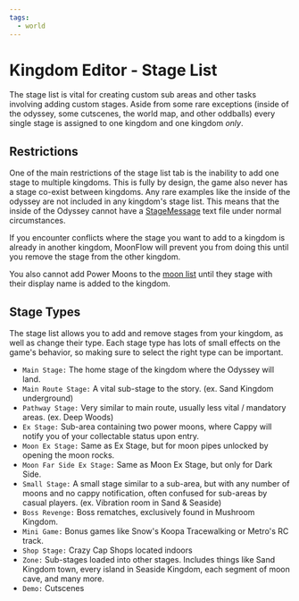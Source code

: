 ```yaml
---
tags:
  - world
---
```

# Kingdom Editor - Stage List
The stage list is vital for creating custom sub areas and other tasks involving adding custom stages. Aside from some rare exceptions (inside of the odyssey, some cutscenes, the world map, and other oddballs) every single stage is assigned to one kingdom and one kingdom *only*.

## Restrictions
One of the main restrictions of the stage list tab is the inability to add one stage to multiple kingdoms.  This is fully by design, the game also never has a stage co-exist between kingdoms. Any rare examples like the inside of the odyssey are not included in any kingdom's stage list. This means that the inside of the Odyssey cannot have a [StageMessage](../text/file_management.md#stagemessage) text file under normal circumstances.

If you encounter conflicts where the stage you want to add to a kingdom is already in another kingdom, MoonFlow will prevent you from doing this until you remove the stage from the other kingdom.

You also cannot add Power Moons to the [moon list](moon_list.md) until they stage with their display name is added to the kingdom.

## Stage Types
The stage list allows you to add and remove stages from your kingdom, as well as change their type. Each stage type has lots of small effects on the game's behavior, so making sure to select the right type can be important.

- `Main Stage:` The home stage of the kingdom where the Odyssey will land.
- `Main Route Stage:` A vital sub-stage to the story. (ex. Sand Kingdom underground)
- `Pathway Stage:` Very similar to main route, usually less vital / mandatory areas. (ex. Deep Woods)
- `Ex Stage:` Sub-area containing two power moons, where Cappy will notify you of your collectable status upon entry.
- `Moon Ex Stage:` Same as Ex Stage, but for moon pipes unlocked by opening the moon rocks.
- `Moon Far Side Ex Stage:` Same as Moon Ex Stage, but only for Dark Side.
- `Small Stage:` A small stage similar to a sub-area, but with any number of moons and no cappy notification, often confused for sub-areas by casual players. (ex. Vibration room in Sand & Seaside)
- `Boss Revenge:` Boss rematches, exclusively found in Mushroom Kingdom.
- `Mini Game:` Bonus games like Snow's Koopa Tracewalking or Metro's RC track.
- `Shop Stage:` Crazy Cap Shops located indoors
- `Zone:` Sub-stages loaded into other stages. Includes things like Sand Kingdom town, every island in Seaside Kingdom, each segment of moon cave, and many more.
- `Demo:` Cutscenes